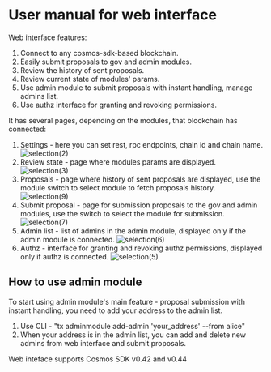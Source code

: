 # User manual for web interface
Web interface features:
1. Connect to any cosmos-sdk-based blockchain.
2. Easily submit proposals to gov and admin modules.
3. Review the history of sent proposals.
4. Review current state of modules' params.
5. Use admin module to submit proposals with instant handling, manage admins list.
6. Use authz interface for granting and revoking permissions.


It has several pages, depending on the modules, that blockchain has connected:

1. Settings - here you can set rest, rpc endpoints, chain id and chain name.
![selection(2)](https://user-images.githubusercontent.com/37986442/136917740-a30fe533-09ff-4985-a142-2bc848618a3b.png)
2. Review state - page where modules params are displayed.
![selection(3)](https://user-images.githubusercontent.com/37986442/136917964-c6ea3ad4-6a98-43d4-ae6e-dfd59b29430e.png)
3. Proposals - page where history of sent proposals are displayed, use the module switch to select module to fetch proposals history.
![selection(9)](https://user-images.githubusercontent.com/37986442/136929467-61eb4ed8-b278-40ba-bbbb-7a66c7704b1e.png)
4. Submit proposal - page for submission proposals to the gov and admin modules, use the switch to select the module for submission.
![selection(7)](https://user-images.githubusercontent.com/37986442/136922335-6ba052a3-4b37-413b-9da5-451d69f167c9.png)
5. Admin list - list of admins in the admin module, displayed only if the admin module is connected.
![selection(6)](https://user-images.githubusercontent.com/37986442/136920566-74603e55-056c-4ed2-8e70-f69033730c30.png)
6. Authz - interface for granting and revoking authz permissions, displayed only if authz is connected.
![selection(5)](https://user-images.githubusercontent.com/37986442/136918389-ec53112e-b203-4130-ae9d-93851dd6e1e6.png)



## How to use admin module
To start using admin module's main feature - proposal submission with instant handling, you need to add your address to the admin list.
1. Use CLI - "tx adminmodule add-admin 'your_address' --from alice"
2. When your address is in the admin list, you can add and delete new admins from web interface and submit proposals.

Web inteface supports Cosmos SDK v0.42 and v0.44
